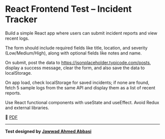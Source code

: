 # React Frontend Test – Incident Tracker

Build a simple React app where users can submit incident reports and view recent logs. 

The form should include required fields like title, location, and severity (Low/Medium/High), along with optional fields like notes and name. 

On submit, post the data to https://jsonplaceholder.typicode.com/posts, display a success message, clear the form, and also save the data to localStorage. 

On app load, check localStorage for saved incidents; if none are found, fetch 5 sample logs from the same API and display them as a list of recent reports. 

Use React functional components with useState and useEffect. 
Avoid Redux and external libraries.

📄 [PDF](./react-frontend-test-incident-tracker.pdf)

---
**Test designed by [Jawwad Ahmed Abbasi](https://www.linkedin.com/in/jaabbasi/)**
